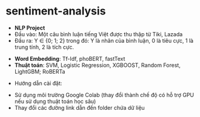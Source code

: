# sentiment-analysis
*   **NLP Project** 
*   Đầu vào: Một câu bình luận tiếng Việt được thu thập từ Tiki, Lazada
*   Đầu ra: Y ∈ {0; 1; 2} trong đó: Y là nhãn của bình luận, 0 là tiêu cực, 1 là trung tính, 2 là tích cực.
- **Word Embedding**: Tf-Idf, phoBERT, fastText
- **Thuật toán**: SVM, Logistic Regression, XGBOOST, Random Forest, LightGBM; RoBERTa
*   Hướng dẫn cài đặt: 
- Sử dụng môi trường Google Colab (thay đổi thành chế độ có hỗ trợ GPU nếu sử dụng thuật toán học sâu)
- Thay đổi các đường link dẫn đến folder chứa dữ liệu
